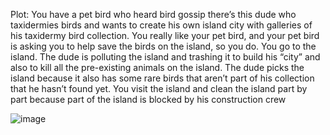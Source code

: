 Plot:
You have a pet bird who heard bird gossip there’s this dude who taxidermies birds and wants to create his own island city with galleries of his taxidermy bird collection.
You really like your pet bird, and your pet bird is asking you to help save the birds on the island, so you do.
You go to the island. The dude is polluting the island and trashing it to build his “city” and also to kill all the pre-existing animals on the island. The dude picks the island because it also has some rare birds that aren’t part of his collection that he hasn’t found yet. You visit the island and clean the island part by part because part of the island is blocked by his construction crew

![image](https://github.com/user-attachments/assets/dcf6c805-4472-4a09-a66e-3d70cc066e0b)
